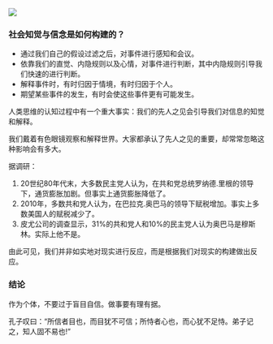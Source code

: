 <!--
author: Justin
head: 
date: 2021-05-27
title: 目不可信，心不足恃
tags: 日记
images: http://pingodata.qiniudn.com/cube2.jpg
category: 日记
status: publish
summary: 偏见会让我们的知觉出现偏差，在我们理解证据和看待现实时，情感都会产生很大影响。
-->

![](http://www.ranjia.online/blog/img/20210530.jpeg)

### 社会知觉与信念是如何构建的？

* 通过我们自己的假设过滤之后，对事件进行感知和会议。
* 依靠我们的直觉、内隐规则以及心情，对事件进行判断，其中内隐规则引导我们快速的进行判断。
* 解释事件时，有时归因于情境，有时归因于个人。
* 期望某些事件的发生，有时会使这些事件更有可能发生。

人类思维的认知过程中有一个重大事实：我们的先人之见会引导我们对信息的知觉和解释。

我们戴着有色眼镜观察和解释世界。大家都承认了先人之见的重要，却常常忽略这种影响会有多大。

据调研：

1. 20世纪80年代末，大多数民主党人认为，在共和党总统罗纳德.里根的领导下，通货膨胀加剧。但事实上通货膨胀降低了。
2. 2010年，多数共和党人认为，在巴拉克.奥巴马的领导下赋税增加。事实上多数美国人的赋税减少了。
3. 皮尤公司的调查显示，31%的共和党人和10%的民主党人认为奥巴马是穆斯林。实际上他不是。

由此可见，我们并非如实地对现实进行反应，而是根据我们对现实的构建做出反应。

### 结论

作为个体，不要过于盲目自信。做事要有理有据。

孔子叹曰：“所信者目也，而目犹不可信；所恃者心也，而心犹不足恃。弟子记之，知人固不易也!”